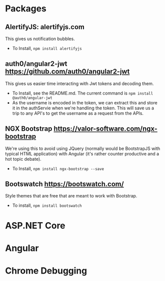 # Packages
## AlertifyJS: alertifyjs.com
This gives us notification bubbles.
* To Install, `npm install alertifyjs`

## auth0/angular2-jwt https://github.com/auth0/angular2-jwt
This gives us easier time interacting with Jwt tokens and decoding them.
* To Install, see the README.md. The current command is `npm install @auth0/angular-jwt`
* As the username is encoded in the token, we can extract this and store it in the authServie when we're handling the token. This will save us a trip to any API's to get the username as a request from the APIs.

## NGX Bootstrap https://valor-software.com/ngx-bootstrap
We're using this to avoid using JQuery (normally would be BootstrapJS with typical HTML application) with Angular (it's rather counter productive and a hot topic debate).
* To Install, `npm install ngx-bootstrap --save`

## Bootswatch https://bootswatch.com/
Style themes that are free that are meant to work with Bootstrap.
* To install, `npm install bootswatch`

# ASP.NET Core

# Angular

# Chrome Debugging
